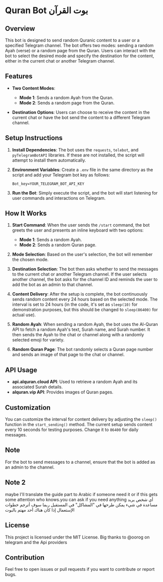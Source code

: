 # Quran Bot بوت القرآن

## Overview

This bot is designed to send random Quranic content to a user or a specified Telegram channel. The bot offers two modes: sending a random Ayah (verse) or a random page from the Quran. Users can interact with the bot to select the desired mode and specify the destination for the content, either in the current chat or another Telegram channel.

## Features

- **Two Content Modes**: 
  - **Mode 1**: Sends a random Ayah from the Quran.
  - **Mode 2**: Sends a random page from the Quran.
  
- **Destination Options**: Users can choose to receive the content in the current chat or have the bot send the content to a different Telegram channel.

## Setup Instructions

1. **Install Dependencies**: The bot uses the `requests`, `telebot`, and `pyTelegramBotAPI` libraries. If these are not installed, the script will attempt to install them automatically.
  
2. **Environment Variables**: Create a `.env` file in the same directory as the script and add your Telegram bot key as follows:
   ```
   Bot_key=YOUR_TELEGRAM_BOT_API_KEY
   ```

3. **Run the Bot**: Simply execute the script, and the bot will start listening for user commands and interactions on Telegram.

## How It Works

1. **Start Command**: When the user sends the `/start` command, the bot greets the user and presents an inline keyboard with two options:
   - **Mode 1**: Sends a random Ayah.
   - **Mode 2**: Sends a random Quran page.

2. **Mode Selection**: Based on the user's selection, the bot will remember the chosen mode.

3. **Destination Selection**: The bot then asks whether to send the messages to the current chat or another Telegram channel. If the user selects another channel, the bot asks for the channel ID and reminds the user to add the bot as an admin to that channel.

4. **Content Delivery**: After the setup is complete, the bot continuously sends random content every 24 hours based on the selected mode. The interval is set to 24 hours (in the code, it's set as `sleep(10)` for demonstration purposes, but this should be changed to `sleep(86400)` for actual use).

5. **Random Ayah**: When sending a random Ayah, the bot uses the Al-Quran API to fetch a random Ayah's text, Surah name, and Surah number. It then sends the Ayah to the chat or channel along with a randomly selected emoji for variety.

6. **Random Quran Page**: The bot randomly selects a Quran page number and sends an image of that page to the chat or channel.

## API Usage

- **api.alquran.cloud API**: Used to retrieve a random Ayah and its associated Surah details.
- **alquran.vip API**: Provides images of Quran pages.

## Customization

You can customize the interval for content delivery by adjusting the `sleep()` function in the `start_sending()` method. The current setup sends content every 10 seconds for testing purposes. Change it to `86400` for daily messages.

## Note

For the bot to send messages to a channel, ensure that the bot is added as an admin to the channel.
## Note 2 
maybe I'll translate the guide part to Arabic if someone need it or if this gets some attention who knows.you can ask if you need anything 
أي شخص يريد مساعدة في شيء يمكن طرحها في "المشاكل"
في المستقبل ربما سوف أترجم خطوات الإستعمال إذا كان هناك أحد مهتم بالبوت
## License

This project is licensed under the MIT License.
Big thanks to @oorog on telegram and the Api providers 

## Contribution

Feel free to open issues or pull requests if you want to contribute or report bugs.